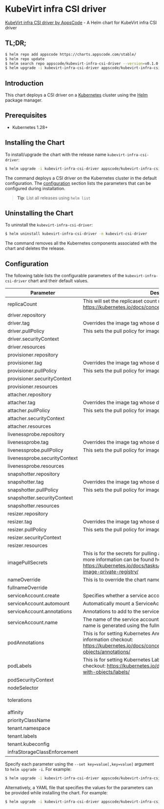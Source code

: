 # KubeVirt infra CSI driver

[KubeVirt infra CSI driver by AppsCode](https://github.com/kube-virt/csi-driver) - A Helm chart for KubeVirt infra CSI driver

## TL;DR;

```bash
$ helm repo add appscode https://charts.appscode.com/stable/
$ helm repo update
$ helm search repo appscode/kubevirt-infra-csi-driver --version=v0.1.0
$ helm upgrade -i kubevirt-infra-csi-driver appscode/kubevirt-infra-csi-driver -n kubevirt-csi-driver --create-namespace --version=v0.1.0
```

## Introduction

This chart deploys a CSI driver on a [Kubernetes](http://kubernetes.io) cluster using the [Helm](https://helm.sh) package manager.

## Prerequisites

- Kubernetes 1.28+

## Installing the Chart

To install/upgrade the chart with the release name `kubevirt-infra-csi-driver`:

```bash
$ helm upgrade -i kubevirt-infra-csi-driver appscode/kubevirt-infra-csi-driver -n kubevirt-csi-driver --create-namespace --version=v0.1.0
```

The command deploys a CSI driver on the Kubernetes cluster in the default configuration. The [configuration](#configuration) section lists the parameters that can be configured during installation.

> **Tip**: List all releases using `helm list`

## Uninstalling the Chart

To uninstall the `kubevirt-infra-csi-driver`:

```bash
$ helm uninstall kubevirt-infra-csi-driver -n kubevirt-csi-driver
```

The command removes all the Kubernetes components associated with the chart and deletes the release.

## Configuration

The following table lists the configurable parameters of the `kubevirt-infra-csi-driver` chart and their default values.

|           Parameter           |                                                                                           Description                                                                                            |                                                                      Default                                                                       |
|-------------------------------|--------------------------------------------------------------------------------------------------------------------------------------------------------------------------------------------------|----------------------------------------------------------------------------------------------------------------------------------------------------|
| replicaCount                  | This will set the replicaset count more information can be found here: https://kubernetes.io/docs/concepts/workloads/controllers/replicaset/                                                     | <code>1</code>                                                                                                                                     |
| driver.repository             |                                                                                                                                                                                                  | <code>quay.io/kubevirt/kubevirt-csi-driver</code>                                                                                                  |
| driver.tag                    | Overrides the image tag whose default is the chart appVersion.                                                                                                                                   | <code>"latest"</code>                                                                                                                              |
| driver.pullPolicy             | This sets the pull policy for images.                                                                                                                                                            | <code>Always</code>                                                                                                                                |
| driver.securityContext        |                                                                                                                                                                                                  | <code>{}</code>                                                                                                                                    |
| driver.resources              |                                                                                                                                                                                                  | <code>{"requests":{"cpu":"10m","memory":"50Mi"}}</code>                                                                                            |
| provisioner.repository        |                                                                                                                                                                                                  | <code>quay.io/openshift/origin-csi-external-provisioner</code>                                                                                     |
| provisioner.tag               | Overrides the image tag whose default is the chart appVersion.                                                                                                                                   | <code>"latest"</code>                                                                                                                              |
| provisioner.pullPolicy        | This sets the pull policy for images.                                                                                                                                                            | <code>IfNotPresent</code>                                                                                                                          |
| provisioner.securityContext   |                                                                                                                                                                                                  | <code>{}</code>                                                                                                                                    |
| provisioner.resources         |                                                                                                                                                                                                  | <code>{}</code>                                                                                                                                    |
| attacher.repository           |                                                                                                                                                                                                  | <code>quay.io/openshift/origin-csi-external-attacher</code>                                                                                        |
| attacher.tag                  | Overrides the image tag whose default is the chart appVersion.                                                                                                                                   | <code>"latest"</code>                                                                                                                              |
| attacher.pullPolicy           | This sets the pull policy for images.                                                                                                                                                            | <code>IfNotPresent</code>                                                                                                                          |
| attacher.securityContext      |                                                                                                                                                                                                  | <code>{}</code>                                                                                                                                    |
| attacher.resources            |                                                                                                                                                                                                  | <code>{"requests":{"cpu":"10m","memory":"50Mi"}}</code>                                                                                            |
| livenessprobe.repository      |                                                                                                                                                                                                  | <code>quay.io/openshift/origin-csi-livenessprobe</code>                                                                                            |
| livenessprobe.tag             | Overrides the image tag whose default is the chart appVersion.                                                                                                                                   | <code>"latest"</code>                                                                                                                              |
| livenessprobe.pullPolicy      | This sets the pull policy for images.                                                                                                                                                            | <code>IfNotPresent</code>                                                                                                                          |
| livenessprobe.securityContext |                                                                                                                                                                                                  | <code>{}</code>                                                                                                                                    |
| livenessprobe.resources       |                                                                                                                                                                                                  | <code>{"requests":{"cpu":"10m","memory":"50Mi"}}</code>                                                                                            |
| snapshotter.repository        |                                                                                                                                                                                                  | <code>k8s.gcr.io/sig-storage/csi-snapshotter</code>                                                                                                |
| snapshotter.tag               | Overrides the image tag whose default is the chart appVersion.                                                                                                                                   | <code>"v4.2.1"</code>                                                                                                                              |
| snapshotter.pullPolicy        | This sets the pull policy for images.                                                                                                                                                            | <code>IfNotPresent</code>                                                                                                                          |
| snapshotter.securityContext   |                                                                                                                                                                                                  | <code>{}</code>                                                                                                                                    |
| snapshotter.resources         |                                                                                                                                                                                                  | <code>{"requests":{"cpu":"10m","memory":"20Mi"}}</code>                                                                                            |
| resizer.repository            |                                                                                                                                                                                                  | <code>registry.k8s.io/sig-storage/csi-resizer</code>                                                                                               |
| resizer.tag                   | Overrides the image tag whose default is the chart appVersion.                                                                                                                                   | <code>"v1.13.1"</code>                                                                                                                             |
| resizer.pullPolicy            | This sets the pull policy for images.                                                                                                                                                            | <code>IfNotPresent</code>                                                                                                                          |
| resizer.securityContext       |                                                                                                                                                                                                  | <code>{"capabilities":{"drop":["ALL"]}}</code>                                                                                                     |
| resizer.resources             |                                                                                                                                                                                                  | <code>{"requests":{"cpu":"10m","memory":"20Mi"}}</code>                                                                                            |
| imagePullSecrets              | This is for the secrets for pulling an image from a private repository more information can be found here: https://kubernetes.io/docs/tasks/configure-pod-container/pull-image-private-registry/ | <code>[]</code>                                                                                                                                    |
| nameOverride                  | This is to override the chart name.                                                                                                                                                              | <code>""</code>                                                                                                                                    |
| fullnameOverride              |                                                                                                                                                                                                  | <code>""</code>                                                                                                                                    |
| serviceAccount.create         | Specifies whether a service account should be created                                                                                                                                            | <code>true</code>                                                                                                                                  |
| serviceAccount.automount      | Automatically mount a ServiceAccount's API credentials?                                                                                                                                          | <code>true</code>                                                                                                                                  |
| serviceAccount.annotations    | Annotations to add to the service account                                                                                                                                                        | <code>{}</code>                                                                                                                                    |
| serviceAccount.name           | The name of the service account to use. If not set and create is true, a name is generated using the fullname template                                                                           | <code>""</code>                                                                                                                                    |
| podAnnotations                | This is for setting Kubernetes Annotations to a Pod. For more information checkout: https://kubernetes.io/docs/concepts/overview/working-with-objects/annotations/                               | <code>{}</code>                                                                                                                                    |
| podLabels                     | This is for setting Kubernetes Labels to a Pod. For more information checkout: https://kubernetes.io/docs/concepts/overview/working-with-objects/labels/                                         | <code>{}</code>                                                                                                                                    |
| podSecurityContext            |                                                                                                                                                                                                  | <code>{}</code>                                                                                                                                    |
| nodeSelector                  |                                                                                                                                                                                                  | <code>{"node-role.kubernetes.io/control-plane":"true"}</code>                                                                                      |
| tolerations                   |                                                                                                                                                                                                  | <code>[{"key":"CriticalAddonsOnly","operator":"Exists"},{"effect":"NoSchedule","key":"node-role.kubernetes.io/master","operator":"Exists"}]</code> |
| affinity                      |                                                                                                                                                                                                  | <code>{}</code>                                                                                                                                    |
| priorityClassName             |                                                                                                                                                                                                  | <code>system-cluster-critical</code>                                                                                                               |
| tenant.namespace              |                                                                                                                                                                                                  | <code>""</code>                                                                                                                                    |
| tenant.labels                 |                                                                                                                                                                                                  | <code>csi-driver/cluster=tenant</code>                                                                                                             |
| tenant.kubeconfig             |                                                                                                                                                                                                  | <code>""</code>                                                                                                                                    |
| infraStorageClassEnforcement  |                                                                                                                                                                                                  | <code>{}</code>                                                                                                                                    |


Specify each parameter using the `--set key=value[,key=value]` argument to `helm upgrade -i`. For example:

```bash
$ helm upgrade -i kubevirt-infra-csi-driver appscode/kubevirt-infra-csi-driver -n kubevirt-csi-driver --create-namespace --version=v0.1.0 --set replicaCount=1
```

Alternatively, a YAML file that specifies the values for the parameters can be provided while
installing the chart. For example:

```bash
$ helm upgrade -i kubevirt-infra-csi-driver appscode/kubevirt-infra-csi-driver -n kubevirt-csi-driver --create-namespace --version=v0.1.0 --values values.yaml
```
